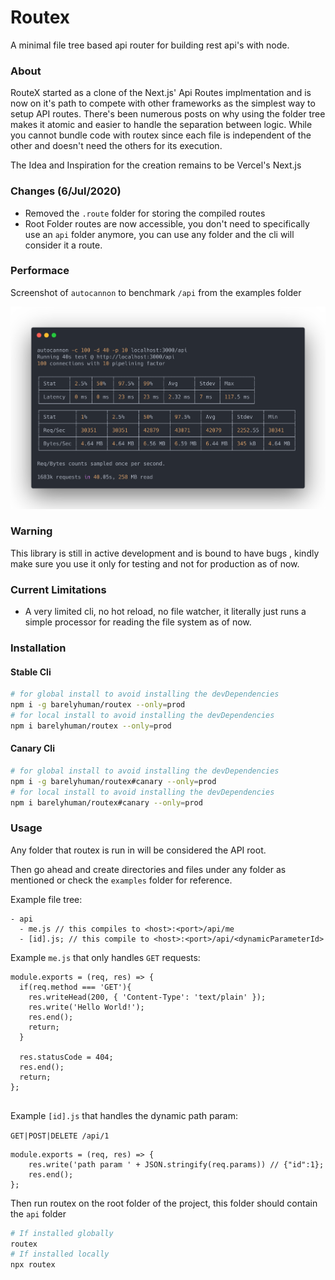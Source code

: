 # Routex

A minimal file tree based api router for building rest api's with node.

### About

RouteX started as a clone of the Next.js' Api Routes implmentation and is now on it's path to compete with other frameworks as the simplest way to setup API routes. There's been numerous posts on why using the folder tree makes it atomic and easier to handle the separation between logic. While you cannot bundle code with routex since each file is independent of the other and doesn't need the others for its execution.

The Idea and Inspiration for the creation remains to be Vercel's Next.js

### Changes (6/Jul/2020)

-   Removed the `.route` folder for storing the compiled routes
-   Root Folder routes are now accessible, you don't need to specifically use an `api` folder anymore, you can use any folder and the cli will consider it a route.

### Performace

Screenshot of `autocannon` to benchmark `/api` from the examples folder

![GitHub Logo](/docs/perf.png)

### Warning

This library is still in active development and is bound to have bugs , kindly make sure you use it only for testing and not for production as of now.

### Current Limitations

-   A very limited cli, no hot reload, no file watcher, it literally just runs a simple processor for reading the file system as of now.

### Installation

#### Stable Cli

```sh
# for global install to avoid installing the devDependencies
npm i -g barelyhuman/routex --only=prod
# for local install to avoid installing the devDependencies
npm i barelyhuman/routex --only=prod

```

#### Canary Cli

```sh
# for global install to avoid installing the devDependencies
npm i -g barelyhuman/routex#canary --only=prod
# for local install to avoid installing the devDependencies
npm i barelyhuman/routex#canary --only=prod
```

### Usage

Any folder that routex is run in will be considered the API root.

Then go ahead and create directories and files under any folder as mentioned or check the `examples` folder for reference.

Example file tree:

```
- api
  - me.js // this compiles to <host>:<port>/api/me
  - [id].js; // this compile to <host>:<port>/api/<dynamicParameterId>
```

Example `me.js` that only handles `GET` requests:

```
module.exports = (req, res) => {
  if(req.method === 'GET'){
    res.writeHead(200, { 'Content-Type': 'text/plain' });
    res.write('Hello World!');
    res.end();
    return;
  }

  res.statusCode = 404;
  res.end();
  return;
};


```

Example `[id].js` that handles the dynamic path param:

`GET|POST|DELETE /api/1`

```
module.exports = (req, res) => {
    res.write('path param ' + JSON.stringify(req.params)) // {"id":1};
    res.end();
};

```

Then run routex on the root folder of the project, this folder should contain the `api` folder

```sh
# If installed globally
routex
# If installed locally
npx routex

```
